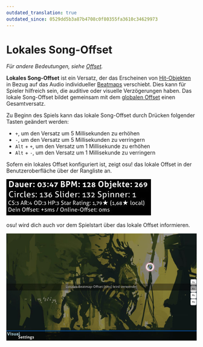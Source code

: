 ```yaml
---
outdated_translation: true
outdated_since: 0529dd5b3a87b4708c0f80355fa3610c34629973
---
```


# Lokales Song-Offset

*Für andere Bedeutungen, siehe [Offset](/wiki/Offset).*

**Lokales Song-Offset** ist ein Versatz, der das Erscheinen von [Hit-Objekten](/wiki/Gameplay/Hit_object) in Bezug auf das Audio individueller [Beatmaps](/wiki/Beatmap) verschiebt. Dies kann für Spieler hilfreich sein, die auditive oder visuelle Verzögerungen haben. Das lokale Song-Offset bildet gemeinsam mit dem [globalen Offset](/wiki/Offset/Universal_offset) einen Gesamtversatz.

Zu Beginn des Spiels kann das lokale Song-Offset durch Drücken folgender Tasten geändert werden:

- `+`, um den Versatz um 5 Millisekunden zu erhöhen
- `-`, um den Versatz um 5 Millisekunden zu verringern
- `Alt` + `+`, um den Versatz um 1 Millisekunde zu erhöhen
- `Alt` + `-`, um den Versatz um 1 Millisekunde zu verringern

Sofern ein lokales Offset konfiguriert ist, zeigt osu! das lokale Offset in der Benutzeroberfläche über der Rangliste an.

![Lokales Offset](img/local-offset-DE.jpg "Lokales Offset")

osu! wird dich auch vor dem Spielstart über das lokale Offset informieren.

![Hinweis auf den lokalen Offset](img/local-offset-notice-DE.jpg "Hinweis auf den lokalen Offset")

